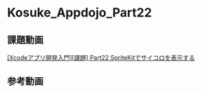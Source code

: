 # Kosuke_Appdojo_Part22
## 課題動画
[[Xcodeアプリ開発入門][課題] Part22 SpriteKitでサイコロを表示する](https://www.youtube.com/watch?v=ZKLyT0navNQ&list=PLQ5rERkGSxF-fsdBNQu70r5r0OPwSVygO&index=33)
## 参考動画
[]()